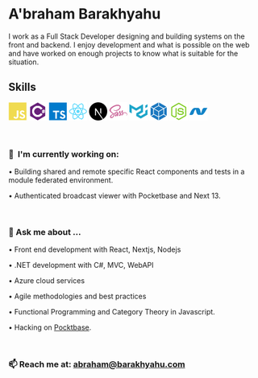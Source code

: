 <h1> A'braham Barakhyahu</h1>

<p>
I work as a Full Stack Developer designing and building systems on the front and backend.  I enjoy development and what is possible on the web and have worked on enough projects to know what is suitable for the situation. 
</p>

## Skills
<p align="left">
<a href="https://developer.mozilla.org/en-US/docs/Web/JavaScript" target="_blank" rel="noreferrer"><img src="https://raw.githubusercontent.com/BlessYAHU/BlessYAHU/main/assets/icons/skills/javascript-colored.svg" width="36" height="36" alt="JavaScript" /></a>
<a href="https://docs.microsoft.com/en-us/dotnet/csharp/" target="_blank" rel="noreferrer"><img src="https://raw.githubusercontent.com/BlessYAHU/BlessYAHU/main/assets/icons/skills/csharp-colored.svg" width="36" height="36" alt="C#" /></a>
<a href="https://www.typescriptlang.org/" target="_blank" rel="noreferrer"><img src="https://raw.githubusercontent.com/BlessYAHU/BlessYAHU/main/assets/icons/skills/typescript-colored.svg" width="36" height="36" alt="TypeScript" /></a>
<a href="https://reactjs.org/" target="_blank" rel="noreferrer"><img src="https://raw.githubusercontent.com/BlessYAHU/BlessYAHU/main/assets/icons/skills/react-colored.svg" width="36" height="36" alt="React" /></a>
<a href="https://nextjs.org/docs" target="_blank" rel="noreferrer"><img src="https://raw.githubusercontent.com/BlessYAHU/BlessYAHU/main/assets/icons/skills/nextjs-colored.svg" width="36" height="36" alt="NextJs" /></a>
<a href="https://sass-lang.com/" target="_blank" rel="noreferrer"><img src="https://raw.githubusercontent.com/BlessYAHU/BlessYAHU/main/assets/icons/skills/sass-colored.svg" width="36" height="36" alt="Sass" /></a>
<a href="https://mui.com/" target="_blank" rel="noreferrer"><img src="https://raw.githubusercontent.com/BlessYAHU/BlessYAHU/main/assets/icons/skills/materialui-colored.svg" width="36" height="36" alt="Material UI" /></a>
<a href="https://webpack.js.org/" target="_blank" rel="noreferrer"><img src="https://raw.githubusercontent.com/BlessYAHU/BlessYAHU/main/assets/icons/skills/webpack-colored.svg" width="36" height="36" alt="Webpack" /></a>
<a href="https://nodejs.org/en/" target="_blank" rel="noreferrer"><img src="https://raw.githubusercontent.com/BlessYAHU/BlessYAHU/main/assets/icons/skills/nodejs-colored.svg" width="36" height="36" alt="NodeJS" /></a>
<a href="https://dotnet.microsoft.com/en-us/" target="_blank" rel="noreferrer"><img src="https://raw.githubusercontent.com/BlessYAHU/BlessYAHU/main/assets/icons/skills/dot-net-colored.svg" width="36" height="36" alt=".NET" /></a>
</p>

<!--
You can find more at: [barakhyahu.com](http://barakhyahu.com)
-->

<br />


### 🚀  I'm currently working on:

•   Building shared and remote specific React components and tests in a module federated environment.

•   Authenticated broadcast viewer with Pocketbase and Next 13.

<br />

### 💬 Ask me about ...

•  Front end development with React, Nextjs, Nodejs

•  .NET development with C#, MVC, WebAPI

•  Azure cloud services

•  Agile methodologies and best practices

•  Functional Programming and Category Theory in Javascript.

•  Hacking on [Pocktbase](https://pocketbase.io/).

<br />

### 📫 Reach me at: abraham@barakhyahu.com

